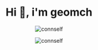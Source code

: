<!--
### <h1 align="center">Hi 👋, I'm Will 保哥</h1> 👋


**connself/connself** is a ✨ _special_ ✨ repository because its `README.md` (this file) appears on your GitHub profile.

Here are some ideas to get you started:

- 🔭 I’m currently working on ...
- 🌱 I’m currently learning ...
- 👯 I’m looking to collaborate on ...
- 🤔 I’m looking for help with ...
- 💬 Ask me about ...
- 📫 How to reach me: ...
- 😄 Pronouns: ...
- ⚡ Fun fact: ...
-->
<h1 align="center">Hi 👋, i'm geomch</h1>

<p align="center"><img src="https://github-readme-stats.vercel.app/api?username=connself&show_icons=true&locale=en" alt="connself" /></p>

<p align="center"><img src="https://github-readme-streak-stats.herokuapp.com/?user=connself&" alt="connself" /></p>
